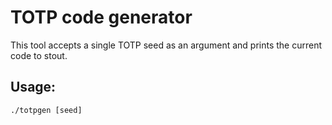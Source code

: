 # TOTP code generator

This tool accepts a single TOTP seed as an argument and prints the current code to stout.

## Usage:

`./totpgen [seed]`
